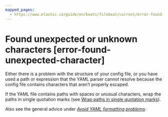 ```yaml
---
mapped_pages:
  - https://www.elastic.co/guide/en/beats/filebeat/current/error-found-unexpected-character.html
---
```


# Found unexpected or unknown characters [error-found-unexpected-character]

Either there is a problem with the structure of your config file, or you have used a path or expression that the YAML parser cannot resolve because the config file contains characters that aren’t properly escaped.

If the YAML file contains paths with spaces or unusual characters, wrap the paths in single quotation marks (see [Wrap paths in single quotation marks](/reference/filebeat/yaml-tips.md#wrap-paths-in-quotes)).

Also see the general advice under [*Avoid YAML formatting problems*](/reference/filebeat/yaml-tips.md).

